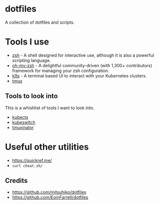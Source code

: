 # dotfiles

A collection of dotfiles and scripts.

# Tools I use

- [zsh](https://www.zsh.org/) - A shell designed for interactive use, although it is also a powerful scripting language.
- [oh-my-zsh](https://ohmyz.sh/) - A delightful community-driven (with 1,300+ contributors) framework for managing your zsh configuration.
- [k9s](https://k9scli.io/) - A terminal based UI to interact with your Kubernetes clusters.
- [tmux](https://github.com/tmux/tmux/wiki)

## Tools to look into

This is a whishlist of tools I want to look into.

- [kubectx](https://github.com/ahmetb/kubectx)
- [kubeswitch](https://github.com/danielfoehrKn/kubeswitch)
- [tmuxinator](https://github.com/tmuxinator/tmuxinator)

# Useful other utilities

- https://quickref.me/
- `curl cheat.sh/`

## Credits

- https://github.com/mitsuhiko/dotfiles
- https://github.com/EoinFarrell/dotfiles
